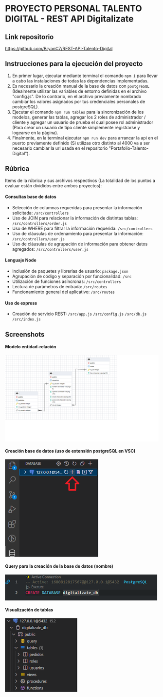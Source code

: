 # PROYECTO PERSONAL TALENTO DIGITAL - REST API Digitalizate
## Link repositorio
https://github.com/BryanC7/REST-API-Talento-Digital
## Instrucciones para la ejecución del proyecto  
1. En primer lugar, ejecutar mediante terminal el comando ```npm i``` para llevar a cabo las instalaciones de todas las dependencias implementadas.
2. Es necesario la creación manual de la base de datos con ```postgreSQL``` (Idealmente utilizar las variables de entorno definidas en el archivo "config.js". De lo contrario, en el archivo previamente nombrado cambiar los valores asignados por tus credenciales personales de postgreSQL).
3. Ejecutar el comando ```npm run tables``` para la sincronización de los modelos, generar las tablas, agregar los 2 roles de administrador / cliente y agregar un usuario de prueba el cual posee rol administrador (Para crear un usuario de tipo cliente simplemente registrarse y logearse en la página).
4. Finalmente, en la terminal ejecutar ```npm run dev``` para arrancar la api en el puerto previamente definido (Si utilizas otro distinto al 4000 va a ser necesario cambiar la url usada en el repositorio "Portafolio-Talento-Digital").

## Rúbrica
Items de la rúbrica y sus archivos respectivos (La totalidad de los puntos a evaluar están divididos entre ambos proyectos):
#### Consultas base de datos
- Selección de columnas requeridas para presentar la información solicitada: ```/src/controllers```
- Uso de JOIN para relacionar la información de distintas tablas: ```/src/controllers/order.js``` 
- Uso de WHERE para filtrar la información requerida: ```/src/controllers``` 
- Uso de cláusulas de ordenamiento para presentar la información: ```/src/controllers/user.js``` 
- Uso de cláusulas de agrupación de información para obtener datos agregados: ```/src/controllers/user.js``` 

#### Lenguaje Node
- Inclusión de paquetes y librerias de usuario: ```package.json```
- Agrupación de código y separación por funcionalidad: ```/src```
- Utilización de funciones asíncronas: ```/src/controllers```
- Lectura de parámetros de entrada: ```/src/routes```
- Funcionamiento general del aplicativo: ```/src/routes```

#### Uso de express
- Creación de servicio REST: ```/src/app.js``` ```/src/config.js``` ```/src/db.js``` ```/src/index.js```

## Screenshots
#### Modelo entidad-relación
![App Screenshot](https://github.com/BryanC7/REST-API-Talento-Digital/blob/master/screenshots/modelo-entidad-relacion.png?raw=true)
#### Creación base de datos (uso de extensión postgreSQL en VSC)
![App Screenshot](https://github.com/BryanC7/REST-API-Talento-Digital/blob/master/screenshots/creacion-db.png?raw=true)
#### Query para la creación de la base de datos (nombre)
![App Screenshot](https://github.com/BryanC7/REST-API-Talento-Digital/blob/master/screenshots/nombre-db.png?raw=true)
#### Visualización de tablas
![App Screenshot](https://github.com/BryanC7/REST-API-Talento-Digital/blob/master/screenshots/db-tablas.png?raw=true)